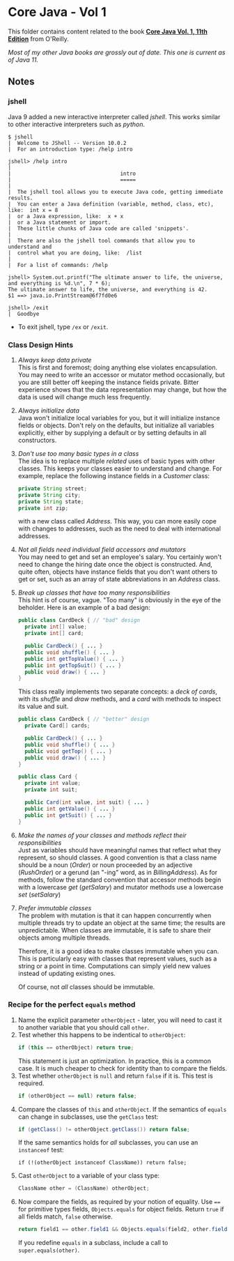 # Core Java - Vol 1

This folder contains content related to the book [**Core Java Vol. 1, 11th Edition**](https://www.oreilly.com/library/view/core-java-volume/9780135167199/) from O'Reilly.

_Most of my other Java books are grossly out of date. This one is current as of Java 11._

## Notes

### jshell

Java 9 added a new interactive interpreter called _jshell_. This works similar to other interactive interpreters such as _python_.

```
$ jshell
|  Welcome to JShell -- Version 10.0.2
|  For an introduction type: /help intro

jshell> /help intro
|
|                                   intro
|                                   =====
|
|  The jshell tool allows you to execute Java code, getting immediate results.
|  You can enter a Java definition (variable, method, class, etc), like:  int x = 8
|  or a Java expression, like:  x + x
|  or a Java statement or import.
|  These little chunks of Java code are called 'snippets'.
|
|  There are also the jshell tool commands that allow you to understand and
|  control what you are doing, like:  /list
|
|  For a list of commands: /help

jshell> System.out.printf("The ultimate answer to life, the universe, and everything is %d.\n", 7 * 6);
The ultimate answer to life, the universe, and everything is 42.
$1 ==> java.io.PrintStream@6f7fd0e6

jshell> /exit
|  Goodbye
```

- To exit jshell, type ```/ex``` or ```/exit```.

### Class Design Hints

1. _Always keep data private_  
  This is first and foremost; doing anything else violates encapsulation. You may need to  write an accessor or mutator method occasionally, but you are still better off keeping the instance fields private. Bitter experience shows that the data representation may change, but how the data is used will change much less frequently.

2. _Always initialize data_  
  Java won't initialize local variables for you, but it will initialize instance fields or objects. Don't rely on the defaults, but initialize all variables explicitly, either by supplying a default or by setting defaults in all constructors.

3. _Don't use too many basic types in a class_  
  The idea is to replace multiple _related_ uses of basic types with other classes. This keeps your classes easier to understand and change. For example, replace the following instance fields in a _Customer_ class:  
    ```Java
    private String street;
    private String city;
    private String state;
    private int zip;
    ```  
    with a new class called _Address_. This way, you can more easily cope with changes to addresses, such as the need to deal with international addresses.

4. _Not all fields need individual field accessors and mutators_  
  You may need to get and set an employee's salary. You certainly won't need to change the hiring date once the object is constructed. And, quite often, objects have instance fields that you don't want others to get or set, such as an array of state abbreviations in an _Address_ class.

5. _Break up classes that have too many responsibilities_  
  This hint is of course, vague. "Too many" is obviously in the eye of the beholder. Here is an example of a bad design:  
    ```Java
    public class CardDeck { // "bad" design
      private int[] value;
      private int[] card;

      public CardDeck() { ... }
      public void shuffle() { ... }
      public int getTopValue() { ... }
      public int getTopSuit() { ... }
      public void draw() { ... }
    }
    ```  
    This class really implements two separate concepts: a _deck of cards_, with its _shuffle_ and _draw_ methods, and a _card_ with methods to inspect its value and suit.  
    ```Java
    public class CardDeck { // "better" design
      private Card[] cards;

      public CardDeck() { ... }
      public void shuffle() { ... }
      public void getTop() { ... }
      public void draw() { ... }
    }

    public class Card {
      private int value;
      private int suit;

      public Card(int value, int suit) { ... }
      public int getValue() { ... }
      public int getSuit() { ... }
    }
    ```

6. _Make the names of your classes and methods reflect their responsibilities_  
  Just as variables should have meaningful names that reflect what they represent, so should classes. A good convention is that a class name should be a noun (_Order_) or noun proceeded by an adjective (_RushOrder_) or a gerund (an "-ing" word, as in _BillingAddress_). As for methods, follow the standard convention that accessor methods begin with a lowercase _get_ (_getSalary_) and mutator methods use a lowercase _set_ (_setSalary_)

7. _Prefer immutable classes_  
  The problem with mutation is that it can happen concurrently when multiple threads try to update an object at the same time; the results are unpredictable. When classes are immutable, it is safe to share their objects among multiple threads.  

    Therefore, it is a good idea to make classes immutable when you can. This is particularly easy with classes that represent values, such as a string or a point in time. Computations can simply yield new values instead of updating existing ones.  
    
    Of course, not _all_ classes should be immutable.

### Recipe for the perfect `equals` method

1. Name the explicit parameter `otherObject` - later, you will need to cast it to another variable that you should call `other`.
2. Test whether this happens to be indentical to ```otherObject```:  
    ```Java
    if (this == otherObject) return true;
    ```
    This statement is just an optimization. In practice, this is a common case. It is much cheaper to check for identity than to compare the fields.
3. Test whether `otherObject` is `null` and return `false` if it is. This test is required.  
    ```Java
    if (otherObject == null) return false;
    ```
4. Compare the classes of `this` and `otherObject`. If the semantics of `equals` can change in subclasses, use the `getClass` test:  
    ```Java
    if (getClass() != otherObject.getClass()) return false;
    ```
    If the same semantics holds for *all* subclasses, you can use an `instanceof` test:  
    ```
    if (!(otherObject instanceof ClassName)) return false;
    ```
5. Cast `otherObject` to a variable of your class type:  
    ```Java
    ClassName other = (ClassName) otherObject;
    ```
6. Now compare the fields, as required by your notion of equality. Use `==` for primitive types fields, `Objects.equals` for object fields. Return `true` if all fields match, `false` otherwise.
    ```Java
    return field1 == other.field1 && Objects.equals(field2, other.field2) && ...;
    ```
    If you redefine `equals` in a subclass, include a call to `super.equals(other)`.